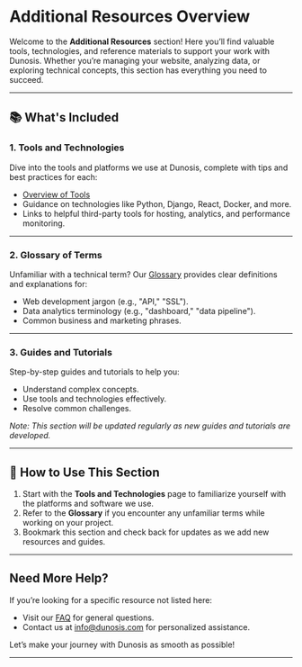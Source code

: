 # Additional Resources Overview

Welcome to the **Additional Resources** section! Here you’ll find valuable tools, technologies, and reference materials to support your work with Dunosis. Whether you’re managing your website, analyzing data, or exploring technical concepts, this section has everything you need to succeed.

---

## 📚 What's Included

### 1. Tools and Technologies
Dive into the tools and platforms we use at Dunosis, complete with tips and best practices for each:

- [Overview of Tools](resources/tools-and-technologies)
- Guidance on technologies like Python, Django, React, Docker, and more.
- Links to helpful third-party tools for hosting, analytics, and performance monitoring.

---

### 2. Glossary of Terms
Unfamiliar with a technical term? Our [Glossary](resources/glossary) provides clear definitions and explanations for:

- Web development jargon (e.g., "API," "SSL").
- Data analytics terminology (e.g., "dashboard," "data pipeline").
- Common business and marketing phrases.

---

### 3. Guides and Tutorials
Step-by-step guides and tutorials to help you:

- Understand complex concepts.
- Use tools and technologies effectively.
- Resolve common challenges.

*Note: This section will be updated regularly as new guides and tutorials are developed.*

---

## 🎯 How to Use This Section

1. Start with the **Tools and Technologies** page to familiarize yourself with the platforms and software we use.
2. Refer to the **Glossary** if you encounter any unfamiliar terms while working on your project.
3. Bookmark this section and check back for updates as we add new resources and guides.

---

## Need More Help?

If you’re looking for a specific resource not listed here:

- Visit our [FAQ](home/faq) for general questions.
- Contact us at [info@dunosis.com](mailto:info@dunosis.com) for personalized assistance.

Let’s make your journey with Dunosis as smooth as possible!

---